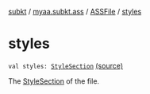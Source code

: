 [subkt](../../index.md) / [myaa.subkt.ass](../index.md) / [ASSFile](index.md) / [styles](./styles.md)

# styles

`val styles: `[`StyleSection`](../-style-section/index.md) [(source)](https://github.com/Myaamori/SubKt/blob/0.1.19/src/main/kotlin/myaa/subkt/ass/parser.kt#L122)

The [StyleSection](../-style-section/index.md) of the file.


